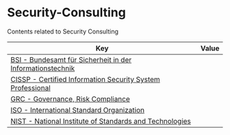 # Security-Consulting
Contents related to Security Consulting 

| Key | Value |
| --- | --- |
| [BSI - Bundesamt für Sicherheit in der Informationstechnik](BSI.md) |  |
| [CISSP - Certified Information Security System Professional](CISSP.md) |  |
| [GRC - Governance, Risk Compliance](GRC.md) | |
| [ISO - International Standard Organization](ISO.md) |  |
| [NIST - National Institute of Standards and Technologies](NIST.md) |  |
